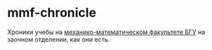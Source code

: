 mmf-chronicle
=============

Хроники учебы на [механико-математическом факультете БГУ](http://www.mmf.bsu.by/) на заочном отделении, как они есть.
